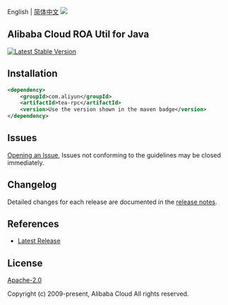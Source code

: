 English | [简体中文](README-CN.md)
![](https://aliyunsdk-pages.alicdn.com/icons/AlibabaCloud.svg)

## Alibaba Cloud ROA Util for Java
[![Latest Stable Version](https://img.shields.io/maven-central/v/com.aliyun/tea-rpc.svg?label=Maven%20Central)](https://search.maven.org/search?q=g:%22com.aliyun%22%20AND%20a:%22tea-rpc%22)
## Installation

```xml
<dependency>
    <groupId>com.aliyun</groupId>
    <artifactId>tea-rpc</artifactId>
    <version>Use the version shown in the maven badge</version>
</dependency>
```

## Issues
[Opening an Issue](https://github.com/aliyun/tea-rpc/issues/new), Issues not conforming to the guidelines may be closed immediately.

## Changelog
Detailed changes for each release are documented in the [release notes](./ChangeLog.txt).

## References
* [Latest Release](https://github.com/aliyun/tea-rpc)

## License
[Apache-2.0](http://www.apache.org/licenses/LICENSE-2.0)

Copyright (c) 2009-present, Alibaba Cloud All rights reserved.